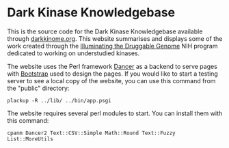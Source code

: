 # Dark Kinase Knowledgebase
This is the source code for the Dark Kinase Knowledgebase available through [darkkinome.org](https://darkkinome.org). This website summarises and displays some of the work created through the [Illuminating the Druggable Genome](https://druggablegenome.net/) NIH program dedicated to working on understudied kinases.

The website uses the Perl framework [Dancer](https://perldancer.org/) as a backend to serve pages with [Bootstrap](https://getbootstrap.com/) used to design the pages. If you would like to start a testing server to see a local copy of the website, you can use this command from the "public" directory:

```
plackup -R ../lib/ ../bin/app.psgi
```
The website requires several perl modules to start. You can install them with this command:

```
cpanm Dancer2 Text::CSV::Simple Math::Round Text::Fuzzy List::MoreUtils
```
